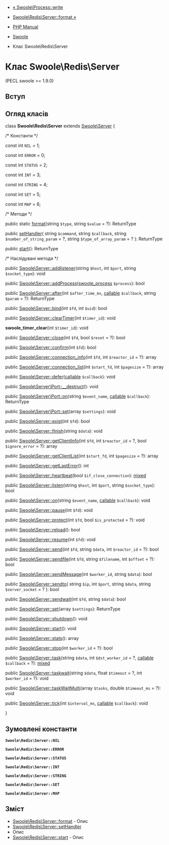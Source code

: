 - [« Swoole\Process::write](swoole-process.write.md)
- [Swoole\Redis\Server::format »](swoole-redis-server.format.md)

- [PHP Manual](index.md)
- [Swoole](book.swoole.md)
- Клас Swoole\Redis\Server

# Клас Swoole\Redis\Server

(PECL swoole \>= 1.9.0)

## Вступ

## Огляд класів

class **Swoole\Redis\Server** extends
[Swoole\Server](class.swoole-server.md) {

/\* Константи \*/

const int `NIL` = 1;

const int `ERROR` = 0;

const int `STATUS` = 2;

const int `INT` = 3;

const int `STRING` = 4;

const int `SET` = 5;

const int `MAP` = 6;

/\* Методи \*/

public static [format](swoole-redis-server.format.md)(string `$type`,
string `$value` = ?): ReturnType

public [setHandler](swoole-redis-server.sethandler.md)(
string `$command`,
string `$callback`,
string `$number_of_string_param` = ?,
string `$type_of_array_param` = ?
): ReturnType

public [start](swoole-redis-server.start.md)(): ReturnType

/\* Наслідувані методи \*/

public
[Swoole\Server::addlistener](swoole-server.addlistener.md)(string
`$host`, int `$port`, string `$socket_type`): void

public
[Swoole\Server::addProcess](swoole-server.addprocess.md)([swoole_process](class.swoole-process.md)
`$process`): bool

public [Swoole\Server::after](swoole-server.after.md)(int
`$after_time_ms`, [callable](language.types.callable.md) `$callback`,
string `$param` = ?): ReturnType

public [Swoole\Server::bind](swoole-server.bind.md)(int `$fd`, int
`$uid`): bool

public [Swoole\Server::clearTimer](swoole-server.cleartimer.md)(int
`$timer_id`): void

**swoole_timer_clear**(int `$timer_id`): void

public [Swoole\Server::close](swoole-server.close.md)(int `$fd`, bool
`$reset` = ?): bool

public [Swoole\Server::confirm](swoole-server.confirm.md)(int `$fd`):
bool

public
[Swoole\Server::connection_info](swoole-server.connection-info.md)(int
`$fd`, int `$reactor_id` = ?): array

public
[Swoole\Server::connection_list](swoole-server.connection-list.md)(int
`$start_fd`, int `$pagesize` = ?): array

public
[Swoole\Server::defer](swoole-server.defer.md)([callable](language.types.callable.md)
`$callback`): void

public
[Swoole\Server\Port::\_\_destruct](swoole-server-port.destruct.md)():
void

public [Swoole\Server\Port::on](swoole-server-port.on.md)(string
`$event_name`, [callable](language.types.callable.md) `$callback`):
ReturnType

public [Swoole\Server\Port::set](swoole-server-port.set.md)(array
`$settings`): void

public [Swoole\Server::exist](swoole-server.exist.md)(int `$fd`): bool

public [Swoole\Server::finish](swoole-server.finish.md)(string
`$data`): void

public
[Swoole\Server::getClientInfo](swoole-server.getclientinfo.md)(int
`$fd`, int `$reactor_id` = ?, bool `$ignore_error` = ?): array

public
[Swoole\Server::getClientList](swoole-server.getclientlist.md)(int
`$start_fd`, int `$pagesize` = ?): array

public [Swoole\Server::getLastError](swoole-server.getlasterror.md)():
int

public [Swoole\Server::heartbeat](swoole-server.heartbeat.md)(bool
`$if_close_connection`):
[mixed](language.types.declarations.md#language.types.declarations.mixed)

public [Swoole\Server::listen](swoole-server.listen.md)(string
`$host`, int `$port`, string `$socket_type`): bool

public [Swoole\Server::on](swoole-server.on.md)(string `$event_name`,
[callable](language.types.callable.md) `$callback`): void

public [Swoole\Server::pause](swoole-server.pause.md)(int `$fd`): void

public [Swoole\Server::protect](swoole-server.protect.md)(int `$fd`,
bool `$is_protected` = ?): void

public [Swoole\Server::reload](swoole-server.reload.md)(): bool

public [Swoole\Server::resume](swoole-server.resume.md)(int `$fd`):
void

public [Swoole\Server::send](swoole-server.send.md)(int `$fd`, string
`$data`, int `$reactor_id` = ?): bool

public [Swoole\Server::sendfile](swoole-server.sendfile.md)(int `$fd`,
string `$filename`, int `$offset` = ?): bool

public [Swoole\Server::sendMessage](swoole-server.sendmessage.md)(int
`$worker_id`, string `$data`): bool

public [Swoole\Server::sendto](swoole-server.sendto.md)(
string `$ip`,
int `$port`,
string `$data`,
string `$server_socket` = ?
): bool

public [Swoole\Server::sendwait](swoole-server.sendwait.md)(int `$fd`,
string `$data`): bool

public [Swoole\Server::set](swoole-server.set.md)(array `$settings`):
ReturnType

public [Swoole\Server::shutdown](swoole-server.shutdown.md)(): void

public [Swoole\Server::start](swoole-server.start.md)(): void

public [Swoole\Server::stats](swoole-server.stats.md)(): array

public [Swoole\Server::stop](swoole-server.stop.md)(int `$worker_id` =
?): bool

public [Swoole\Server::task](swoole-server.task.md)(string `$data`,
int `$dst_worker_id` = ?, [callable](language.types.callable.md)
`$callback` = ?):
[mixed](language.types.declarations.md#language.types.declarations.mixed)

public [Swoole\Server::taskwait](swoole-server.taskwait.md)(string
`$data`, float `$timeout` = ?, int `$worker_id` = ?): void

public
[Swoole\Server::taskWaitMulti](swoole-server.taskwaitmulti.md)(array
`$tasks`, double `$timeout_ms` = ?): void

public [Swoole\Server::tick](swoole-server.tick.md)(int
`$interval_ms`, [callable](language.types.callable.md) `$callback`):
void

}

## Зумовлені константи

**`Swoole\Redis\Server::NIL`**

**`Swoole\Redis\Server::ERROR`**

**`Swoole\Redis\Server::STATUS`**

**`Swoole\Redis\Server::INT`**

**`Swoole\Redis\Server::STRING`**

**`Swoole\Redis\Server::SET`**

**`Swoole\Redis\Server::MAP`**

## Зміст

- [Swoole\Redis\Server::format](swoole-redis-server.format.md) -
Опис
- [Swoole\Redis\Server::setHandler](swoole-redis-server.sethandler.md)
- Опис
- [Swoole\Redis\Server::start](swoole-redis-server.start.md) -
Опис
